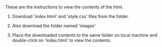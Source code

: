 These are the instructions to view the contents of the html.

1. Download 'index.html' and 'style.css' files from the folder.

2. Also download the folder named 'images'

3. Place the downloaded contents to the same folder on local machine and double-click on 'index.html' to view the contents.